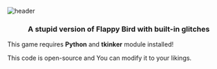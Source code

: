 ![header](https://capsule-render.vercel.app/api?type=waving&color=gradient&height=300&section=header&text=BruhhyBird&fontSize=90&animation=fadeIn)
<h3 align="center">A stupid version of Flappy Bird with built-in glitches</h3>


This game requires **Python** and **tkinker** module installed!

This code is open-source and You can modify it to your likings.
